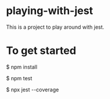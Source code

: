 # playing-with-jest

This is a project to play around with jest.

# To get started

$ npm install

$ npm test

$ npx jest --coverage
